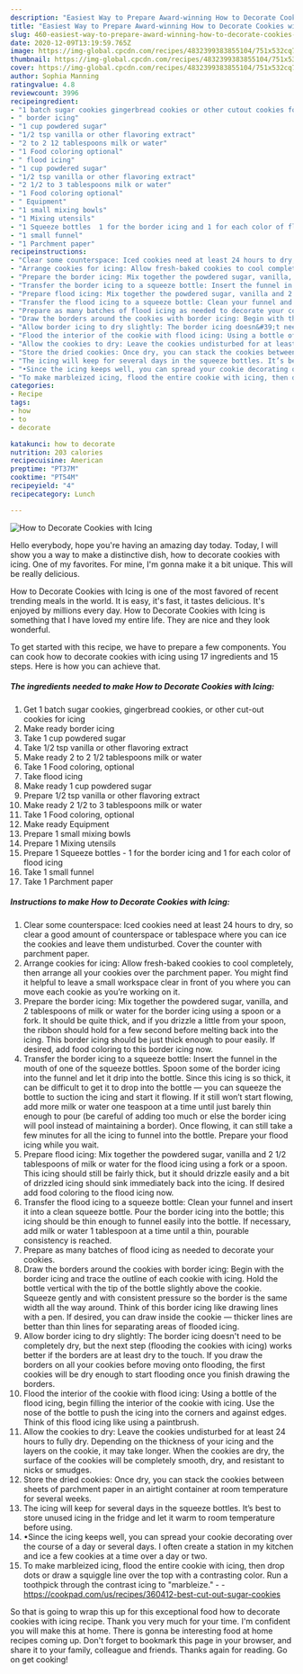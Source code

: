 ```yaml
---
description: "Easiest Way to Prepare Award-winning How to Decorate Cookies with Icing"
title: "Easiest Way to Prepare Award-winning How to Decorate Cookies with Icing"
slug: 460-easiest-way-to-prepare-award-winning-how-to-decorate-cookies-with-icing
date: 2020-12-09T13:19:59.765Z
image: https://img-global.cpcdn.com/recipes/4832399383855104/751x532cq70/how-to-decorate-cookies-with-icing-recipe-main-photo.jpg
thumbnail: https://img-global.cpcdn.com/recipes/4832399383855104/751x532cq70/how-to-decorate-cookies-with-icing-recipe-main-photo.jpg
cover: https://img-global.cpcdn.com/recipes/4832399383855104/751x532cq70/how-to-decorate-cookies-with-icing-recipe-main-photo.jpg
author: Sophia Manning
ratingvalue: 4.8
reviewcount: 3996
recipeingredient:
- "1 batch sugar cookies gingerbread cookies or other cutout cookies for icing"
- " border icing"
- "1 cup powdered sugar"
- "1/2 tsp vanilla or other flavoring extract"
- "2 to 2 12 tablespoons milk or water"
- "1 Food coloring optional"
- " flood icing"
- "1 cup powdered sugar"
- "1/2 tsp vanilla or other flavoring extract"
- "2 1/2 to 3 tablespoons milk or water"
- "1 Food coloring optional"
- " Equipment"
- "1 small mixing bowls"
- "1 Mixing utensils"
- "1 Squeeze bottles  1 for the border icing and 1 for each color of flood icing"
- "1 small funnel"
- "1 Parchment paper"
recipeinstructions:
- "Clear some counterspace: Iced cookies need at least 24 hours to dry, so clear a good amount of counterspace or tablespace where you can ice the cookies and leave them undisturbed. Cover the counter with parchment paper."
- "Arrange cookies for icing: Allow fresh-baked cookies to cool completely, then arrange all your cookies over the parchment paper. You might find it helpful to leave a small workspace clear in front of you where you can move each cookie as you’re working on it."
- "Prepare the border icing: Mix together the powdered sugar, vanilla, and 2 tablespoons of milk or water for the border icing using a spoon or a fork. It should be quite thick, and if you drizzle a little from your spoon, the ribbon should hold for a few second before melting back into the icing. This border icing should be just thick enough to pour easily. If desired, add food coloring to this border icing now."
- "Transfer the border icing to a squeeze bottle: Insert the funnel in the mouth of one of the squeeze bottles. Spoon some of the border icing into the funnel and let it drip into the bottle. Since this icing is so thick, it can be difficult to get it to drop into the bottle — you can squeeze the bottle to suction the icing and start it flowing. If it still won’t start flowing, add more milk or water one teaspoon at a time until just barely thin enough to pour (be careful of adding too much or else the border icing will pool instead of maintaining a border). Once flowing, it can still take a few minutes for all the icing to funnel into the bottle. Prepare your flood icing while you wait."
- "Prepare flood icing: Mix together the powdered sugar, vanilla and 2 1/2 tablespoons of milk or water for the flood icing using a fork or a spoon. This icing should still be fairly thick, but it should drizzle easily and a bit of drizzled icing should sink immediately back into the icing. If desired add food coloring to the flood icing now."
- "Transfer the flood icing to a squeeze bottle: Clean your funnel and insert it into a clean squeeze bottle. Pour the border icing into the bottle; this icing should be thin enough to funnel easily into the bottle. If necessary, add milk or water 1 tablespoon at a time until a thin, pourable consistency is reached."
- "Prepare as many batches of flood icing as needed to decorate your cookies."
- "Draw the borders around the cookies with border icing: Begin with the border icing and trace the outline of each cookie with icing. Hold the bottle vertical with the tip of the bottle slightly above the cookie. Squeeze gently and with consistent pressure so the border is the same width all the way around. Think of this border icing like drawing lines with a pen. If desired, you can draw inside the cookie — thicker lines are better than thin lines for separating areas of flooded icing."
- "Allow border icing to dry slightly: The border icing doesn&#39;t need to be completely dry, but the next step (flooding the cookies with icing) works better if the borders are at least dry to the touch. If you draw the borders on all your cookies before moving onto flooding, the first cookies will be dry enough to start flooding once you finish drawing the borders."
- "Flood the interior of the cookie with flood icing: Using a bottle of the flood icing, begin filling the interior of the cookie with icing. Use the nose of the bottle to push the icing into the corners and against edges. Think of this flood icing like using a paintbrush."
- "Allow the cookies to dry: Leave the cookies undisturbed for at least 24 hours to fully dry. Depending on the thickness of your icing and the layers on the cookie, it may take longer. When the cookies are dry, the surface of the cookies will be completely smooth, dry, and resistant to nicks or smudges."
- "Store the dried cookies: Once dry, you can stack the cookies between sheets of parchment paper in an airtight container at room temperature for several weeks."
- "The icing will keep for several days in the squeeze bottles. It’s best to store unused icing in the fridge and let it warm to room temperature before using."
- "•Since the icing keeps well, you can spread your cookie decorating over the course of a day or several days. I often create a station in my kitchen and ice a few cookies at a time over a day or two."
- "To make marbleized icing, flood the entire cookie with icing, then drop dots or draw a squiggle line over the top with a contrasting color. Run a toothpick through the contrast icing to &#34;marbleize.&#34;  https://cookpad.com/us/recipes/360412-best-cut-out-sugar-cookies"
categories:
- Recipe
tags:
- how
- to
- decorate

katakunci: how to decorate 
nutrition: 203 calories
recipecuisine: American
preptime: "PT37M"
cooktime: "PT54M"
recipeyield: "4"
recipecategory: Lunch

---
```



![How to Decorate Cookies with Icing](https://img-global.cpcdn.com/recipes/4832399383855104/751x532cq70/how-to-decorate-cookies-with-icing-recipe-main-photo.jpg)

Hello everybody, hope you're having an amazing day today. Today, I will show you a way to make a distinctive dish, how to decorate cookies with icing. One of my favorites. For mine, I'm gonna make it a bit unique. This will be really delicious.



How to Decorate Cookies with Icing is one of the most favored of recent trending meals in the world. It is easy, it's fast, it tastes delicious. It's enjoyed by millions every day. How to Decorate Cookies with Icing is something that I have loved my entire life. They are nice and they look wonderful.


To get started with this recipe, we have to prepare a few components. You can cook how to decorate cookies with icing using 17 ingredients and 15 steps. Here is how you can achieve that.

<!--inarticleads1-->

##### The ingredients needed to make How to Decorate Cookies with Icing:

1. Get 1 batch sugar cookies, gingerbread cookies, or other cut-out cookies for icing
1. Make ready  border icing
1. Take 1 cup powdered sugar
1. Take 1/2 tsp vanilla or other flavoring extract
1. Make ready 2 to 2 1/2 tablespoons milk or water
1. Take 1 Food coloring, optional
1. Take  flood icing
1. Make ready 1 cup powdered sugar
1. Prepare 1/2 tsp vanilla or other flavoring extract
1. Make ready 2 1/2 to 3 tablespoons milk or water
1. Take 1 Food coloring, optional
1. Make ready  Equipment
1. Prepare 1 small mixing bowls
1. Prepare 1 Mixing utensils
1. Prepare 1 Squeeze bottles - 1 for the border icing and 1 for each color of flood icing
1. Take 1 small funnel
1. Take 1 Parchment paper




<!--inarticleads2-->

##### Instructions to make How to Decorate Cookies with Icing:

1. Clear some counterspace: Iced cookies need at least 24 hours to dry, so clear a good amount of counterspace or tablespace where you can ice the cookies and leave them undisturbed. Cover the counter with parchment paper.
1. Arrange cookies for icing: Allow fresh-baked cookies to cool completely, then arrange all your cookies over the parchment paper. You might find it helpful to leave a small workspace clear in front of you where you can move each cookie as you’re working on it.
1. Prepare the border icing: Mix together the powdered sugar, vanilla, and 2 tablespoons of milk or water for the border icing using a spoon or a fork. It should be quite thick, and if you drizzle a little from your spoon, the ribbon should hold for a few second before melting back into the icing. This border icing should be just thick enough to pour easily. If desired, add food coloring to this border icing now.
1. Transfer the border icing to a squeeze bottle: Insert the funnel in the mouth of one of the squeeze bottles. Spoon some of the border icing into the funnel and let it drip into the bottle. Since this icing is so thick, it can be difficult to get it to drop into the bottle — you can squeeze the bottle to suction the icing and start it flowing. If it still won’t start flowing, add more milk or water one teaspoon at a time until just barely thin enough to pour (be careful of adding too much or else the border icing will pool instead of maintaining a border). Once flowing, it can still take a few minutes for all the icing to funnel into the bottle. Prepare your flood icing while you wait.
1. Prepare flood icing: Mix together the powdered sugar, vanilla and 2 1/2 tablespoons of milk or water for the flood icing using a fork or a spoon. This icing should still be fairly thick, but it should drizzle easily and a bit of drizzled icing should sink immediately back into the icing. If desired add food coloring to the flood icing now.
1. Transfer the flood icing to a squeeze bottle: Clean your funnel and insert it into a clean squeeze bottle. Pour the border icing into the bottle; this icing should be thin enough to funnel easily into the bottle. If necessary, add milk or water 1 tablespoon at a time until a thin, pourable consistency is reached.
1. Prepare as many batches of flood icing as needed to decorate your cookies.
1. Draw the borders around the cookies with border icing: Begin with the border icing and trace the outline of each cookie with icing. Hold the bottle vertical with the tip of the bottle slightly above the cookie. Squeeze gently and with consistent pressure so the border is the same width all the way around. Think of this border icing like drawing lines with a pen. If desired, you can draw inside the cookie — thicker lines are better than thin lines for separating areas of flooded icing.
1. Allow border icing to dry slightly: The border icing doesn&#39;t need to be completely dry, but the next step (flooding the cookies with icing) works better if the borders are at least dry to the touch. If you draw the borders on all your cookies before moving onto flooding, the first cookies will be dry enough to start flooding once you finish drawing the borders.
1. Flood the interior of the cookie with flood icing: Using a bottle of the flood icing, begin filling the interior of the cookie with icing. Use the nose of the bottle to push the icing into the corners and against edges. Think of this flood icing like using a paintbrush.
1. Allow the cookies to dry: Leave the cookies undisturbed for at least 24 hours to fully dry. Depending on the thickness of your icing and the layers on the cookie, it may take longer. When the cookies are dry, the surface of the cookies will be completely smooth, dry, and resistant to nicks or smudges.
1. Store the dried cookies: Once dry, you can stack the cookies between sheets of parchment paper in an airtight container at room temperature for several weeks.
1. The icing will keep for several days in the squeeze bottles. It’s best to store unused icing in the fridge and let it warm to room temperature before using.
1. •Since the icing keeps well, you can spread your cookie decorating over the course of a day or several days. I often create a station in my kitchen and ice a few cookies at a time over a day or two.
1. To make marbleized icing, flood the entire cookie with icing, then drop dots or draw a squiggle line over the top with a contrasting color. Run a toothpick through the contrast icing to &#34;marbleize.&#34; -  - https://cookpad.com/us/recipes/360412-best-cut-out-sugar-cookies




So that is going to wrap this up for this exceptional food how to decorate cookies with icing recipe. Thank you very much for your time. I'm confident you will make this at home. There is gonna be interesting food at home recipes coming up. Don't forget to bookmark this page in your browser, and share it to your family, colleague and friends. Thanks again for reading. Go on get cooking!
